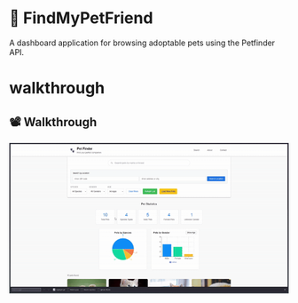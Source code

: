 # 🐾 FindMyPetFriend

A dashboard application for browsing adoptable pets using the Petfinder API. 

# walkthrough

## 📽️ Walkthrough

![FindMyPetFriend Demo](public/petfinder%20video%20part%202.gif)
